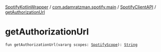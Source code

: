 [SpotifyKotlinWrapper](../../index.md) / [com.adamratzman.spotify.main](../index.md) / [SpotifyClientAPI](index.md) / [getAuthorizationUrl](./get-authorization-url.md)

# getAuthorizationUrl

`fun getAuthorizationUrl(vararg scopes: `[`SpotifyScope`](../-spotify-scope/index.md)`): `[`String`](https://kotlinlang.org/api/latest/jvm/stdlib/kotlin/-string/index.html)
